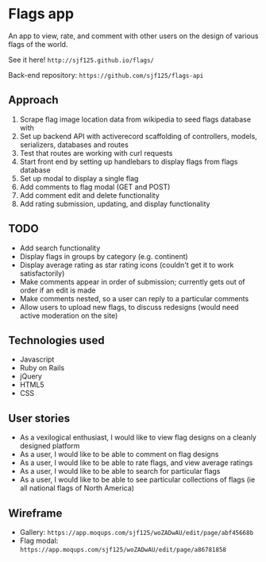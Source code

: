 # Flags app

An app to view, rate, and comment with other users on the design of various
flags of the world.

See it here!  `http://sjf125.github.io/flags/`

Back-end repository: `https://github.com/sjf125/flags-api`

## Approach

1.  Scrape flag image location data from wikipedia to seed flags database with
2.  Set up backend API with activerecord scaffolding of controllers, models,
    serializers, databases and routes
3.  Test that routes are working with curl requests
4.  Start front end by setting up handlebars to display flags from flags
    database
5.  Set up modal to display a single flag
6.  Add comments to flag modal (GET and POST)
7.  Add comment edit and delete functionality
8.  Add rating submission, updating, and display functionality

## TODO

-   Add search functionality
-   Display flags in groups by category (e.g. continent)
-   Display average rating as star rating icons (couldn't get it to work
    satisfactorily)
-   Make comments appear in order of submission; currently gets out of order if
    an edit is made
-   Make comments nested, so a user can reply to a particular comments
-   Allow users to upload new flags, to discuss redesigns (would need active
    moderation on the site)

## Technologies used

-  Javascript
-  Ruby on Rails
-  jQuery
-  HTML5
-  CSS

## User stories

-   As a vexilogical enthusiast, I would like to view flag designs on a cleanly
    designed platform
-   As a user, I would like to be able to comment on flag designs
-   As a user, I would like to be able to rate flags, and view average ratings
-   As a user, I would like to be able to search for particular flags
-   As a user, I would like to be able to see particular collections of flags
    (ie all national flags of North America)

## Wireframe

-   Gallery: `https://app.moqups.com/sjf125/woZADwAU/edit/page/abf45668b`
-   Flag modal: `https://app.moqups.com/sjf125/woZADwAU/edit/page/a86781858`
